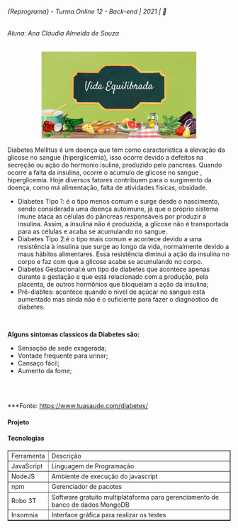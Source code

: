 <h6>{Reprograma} - Turma Online 12 - Back-end | 2021 |  🚀</h6>

<h6>Aluna:  Ana Cláudia Almeida de Souza</h6>

<p  align = "center">
<img src = "vidaequilibrada.JPG" width="350">
</p>


<p>Diabetes Mellitus é um doença que tem como caracteristica a elevação da glicose no sangue (hiperglicemia), isso ocorre devido a defeitos na secreção ou ação do hormonio isulina, produzido pelo pancreas. Quando ocorre a falta da insulina, ocorre o acumulo de glicose no sangue , hiperglicemia.
Hoje diversos fatores contribuem para o surgimento da doença, como má alimentação, falta de atividades fisicas, obsidade.<br>
<ul>
<li>Diabetes Tipo 1: é o tipo menos comum e surge desde o nascimento, sendo considerada uma doença autoimune, já que o próprio sistema imune ataca as células do pâncreas responsáveis por produzir a insulina. Assim, a insulina não é produzida, a glicose não é transportada para as células e acaba se acumulando no sangue.

<li>Diabetes Tipo 2:é o tipo mais comum e acontece devido a uma resistência à insulina que surge ao longo da vida, normalmente devido a maus hábitos alimentares. Essa resistência diminui a ação da insulina no corpo e faz com que a glicose acabe se acumulando no corpo.

<li>Diabetes Gestacional:é um tipo de diabetes que acontece apenas durante a gestação e que está relacionado com a produção, pela placenta, de outros hormônios que bloqueiam a ação da insulina;

<li> Pré-diabtes: acontece quando o nível de açúcar no sangue está aumentado mas ainda não é o suficiente para fazer o diagnóstico de diabetes.
</ul><br>

<b>Alguns sintomas classicos da Diabetes são:</b>
<ul>
<li>Sensação de sede exagerada;
<li>Vontade frequente para urinar;
<li>Cansaço fácil;
<li>Aumento da fome;
</ul> <br><br></p>

***Fonte: https://www.tuasaude.com/diabetes/ <br>

<h4>Projeto</h4>

<h4>Tecnologias</h4>
<table border="1">
<tr>
<td>Ferramenta</td> 
<td>Descrição</td>
</tr>
<tr>
        <td>JavaScript</td>
        <td>Linguagem de Programação</td>
</tr>
<tr>
        <td>NodeJS</td>
        <td>Ambiente de execução do javascript</td>
</tr>
<tr>
        <td>npm</td>
        <td>Gerenciador de pacotes</td>
</tr>
<tr>
        <td>Robo 3T</td>
        <td>Software gratuito multiplataforma para gerenciamento de banco de dados MongoDB</td>
</tr>
<tr>
        <td>Insomnia</td>
        <td>Interface gráfica para realizar os testes</td>
</tr>
</table>






